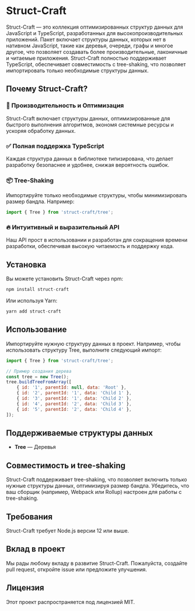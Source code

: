 # Struct-Craft

Struct-Craft — это коллекция оптимизированных структур данных для JavaScript и TypeScript, разработанных для высокопроизводительных приложений. Пакет включает структуры данных, которых нет в нативном JavaScript, такие как деревья, очереди, графы и многое другое, что позволяет создавать более производительные, лаконичные и читаемые приложения. Struct-Craft полностью поддерживает TypeScript, обеспечивает совместимость с tree-shaking, что позволяет импортировать только необходимые структуры данных.

## Почему Struct-Craft?

### 🚀 Производительность и Оптимизация
Struct-Craft включает структуры данных, оптимизированные для быстрого выполнения алгоритмов, экономя системные ресурсы и ускоряя обработку данных.

### ✅ Полная поддержка TypeScript
Каждая структура данных в библиотеке типизирована, что делает разработку безопаснее и удобнее, снижая вероятность ошибок.

### 📦 Tree-Shaking
Импортируйте только необходимые структуры, чтобы минимизировать размер бандла. Например:
```javascript
import { Tree } from 'struct-craft/tree';
```

### 🔥 Интуитивный и выразительный API
Наш API прост в использовании и разработан для сокращения времени разработки, обеспечивая высокую читаемость и поддержку кода.

## Установка

Вы можете установить Struct-Craft через npm:

```javascript
npm install struct-craft
```

Или используя Yarn:

```javascript
yarn add struct-craft
```

## Использование

Импортируйте нужную структуру данных в проект. Например, чтобы использовать структуру Tree, выполните следующий импорт:

```javascript
import { Tree } from 'struct-craft/tree';

// Пример создания дерева
const tree = new Tree();
tree.buildTreeFromArray([
    { id: '1', parentId: null, data: 'Root' },
    { id: '2', parentId: '1', data: 'Child 1' },
    { id: '3', parentId: '1', data: 'Child 2' },
    { id: '4', parentId: '2', data: 'Child 3' },
    { id: '5', parentId: '2', data: 'Child 4' },
]);

```

## Поддерживаемые структуры данных

- **Tree** — Деревья

## Совместимость и tree-shaking

Struct-Craft поддерживает tree-shaking, что позволяет включить только нужные структуры данных, оптимизируя размер бандла. Убедитесь, что ваш сборщик (например, Webpack или Rollup) настроен для работы с tree-shaking.

## Требования

Struct-Craft требует Node.js версии 12 или выше.

## Вклад в проект

Мы рады любому вкладу в развитие Struct-Craft. Пожалуйста, создайте pull request, откройте issue или предложите улучшения.

## Лицензия

Этот проект распространяется под лицензией MIT.
